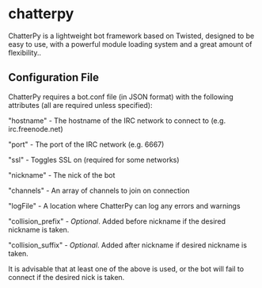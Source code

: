# chatterpy
ChatterPy is a lightweight bot framework based on Twisted, designed to be easy to use, with a powerful module loading system and a great amount of flexibility..
## Configuration File
ChatterPy requires a bot.conf file (in JSON format) with the following attributes (all are required unless specified):

"hostname" - The hostname of the IRC network to connect to (e.g. irc.freenode.net)

"port" - The port of the IRC network (e.g. 6667)

"ssl" - Toggles SSL on (required for some networks)

"nickname" - The nick of the bot

"channels" - An array of channels to join on connection

"logFile" - A location where ChatterPy can log any errors and warnings

"collision_prefix" - *Optional*. Added before nickname if the desired nickname is taken.

"collision_suffix" - *Optional*. Added after nickname if desired nickname is taken.

It is advisable that at least one of the above is used, or the bot will fail to connect if the desired nick is taken.
